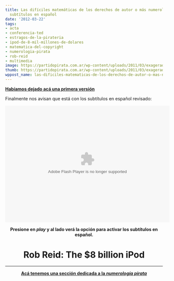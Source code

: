 ```yaml
---
title: Las difíciles matemáticas de los derechos de autor o más numerología pirata!!-Con
  subtítulos en español
date: '2012-03-22'
tags:
- acta
- conferencia-ted
- estragos-de-la-pirateria
- ipod-de-8-mil-millones-de-dolares
- matematica-del-copyright
- numerologia-pirata
- rob-reid
- multimedia
image: https://partidopirata.com.ar/wp-content/uploads/2011/03/exagerado.jpg
thumb: https://partidopirata.com.ar/wp-content/uploads/2011/03/exagerado-150x150.jpg
wppost_name: las-dificiles-matematicas-de-los-derechos-de-autor-o-mas-numerologia-pirata-con-subtitulos-en-espanol
---
```


<strong><a href="https://partidopirata.com.ar/3506/las-dificiles-matematicas-de-los-derechos-de-autor-o-mas-numerologia-pirata">Habíamos dejado acá una primera versión </a></strong>

Finalmente nos avisan que está con los subtítulos en español revisado:

<center>
<object width="526" height="374" classid="clsid:d27cdb6e-ae6d-11cf-96b8-444553540000" codebase="http://download.macromedia.com/pub/shockwave/cabs/flash/swflash.cab#version=6,0,40,0"><param name="allowFullScreen" value="true" /><param name="allowScriptAccess" value="always" /><param name="wmode" value="transparent" /><param name="bgColor" value="#ffffff" /><param name="flashvars" value="vu=http://video.ted.com/talk/stream/2012/Blank/RobReid_2012-320k.mp4&amp;su=http://images.ted.com/images/ted/tedindex/embed-posters/RobReid_2012-embed.jpg&amp;vw=512&amp;vh=288&amp;ap=0&amp;ti=1390&amp;lang=es&amp;introDuration=15330&amp;adDuration=4000&amp;postAdDuration=830&amp;adKeys=talk=rob_reid_the_8_billion_ipod;year=2012;event=TED2012;tag=business;tag=entertainment;tag=humor;tag=music;&amp;preAdTag=tconf.ted/embed;tile=1;sz=512x288;" /><param name="src" value="http://video.ted.com/assets/player/swf/EmbedPlayer.swf" /><param name="pluginspace" value="http://www.macromedia.com/go/getflashplayer" /><param name="allowfullscreen" value="true" /><param name="allowscriptaccess" value="always" /><embed width="526" height="374" type="application/x-shockwave-flash" src="http://video.ted.com/assets/player/swf/EmbedPlayer.swf" allowFullScreen="true" allowScriptAccess="always" wmode="transparent" bgColor="#ffffff" flashvars="vu=http://video.ted.com/talk/stream/2012/Blank/RobReid_2012-320k.mp4&amp;su=http://images.ted.com/images/ted/tedindex/embed-posters/RobReid_2012-embed.jpg&amp;vw=512&amp;vh=288&amp;ap=0&amp;ti=1390&amp;lang=es&amp;introDuration=15330&amp;adDuration=4000&amp;postAdDuration=830&amp;adKeys=talk=rob_reid_the_8_billion_ipod;year=2012;event=TED2012;tag=business;tag=entertainment;tag=humor;tag=music;&amp;preAdTag=tconf.ted/embed;tile=1;sz=512x288;" pluginspace="http://www.macromedia.com/go/getflashplayer" allowfullscreen="true" allowscriptaccess="always" /></object></center>
<p style="text-align: center;"><strong>Presione en <em>play</em> y al lado verá la opción para activar los subtítulos en español.</strong></p>

<h1 style="text-align: center;">Rob Reid: The $8 billion iPod</h1>

<hr />
<p style="text-align: center;"><strong><a href="../593/la-falsificacion-de-la-numerologia-pirata">Acá tenemos una sección dedicada a la <em>numerología pirata</em></a></strong></p>
